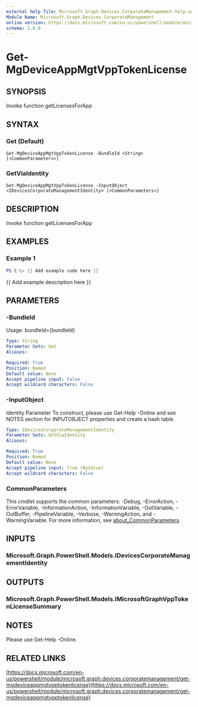 ```yaml
---
external help file: Microsoft.Graph.Devices.CorporateManagement-help.xml
Module Name: Microsoft.Graph.Devices.CorporateManagement
online version: https://docs.microsoft.com/en-us/powershell/module/microsoft.graph.devices.corporatemanagement/get-mgdeviceappmgtvpptokenlicense
schema: 2.0.0
---
```


# Get-MgDeviceAppMgtVppTokenLicense

## SYNOPSIS
Invoke function getLicensesForApp

## SYNTAX

### Get (Default)
```
Get-MgDeviceAppMgtVppTokenLicense -BundleId <String> [<CommonParameters>]
```

### GetViaIdentity
```
Get-MgDeviceAppMgtVppTokenLicense -InputObject <IDevicesCorporateManagementIdentity> [<CommonParameters>]
```

## DESCRIPTION
Invoke function getLicensesForApp

## EXAMPLES

### Example 1
```powershell
PS C:\> {{ Add example code here }}
```

{{ Add example description here }}

## PARAMETERS

### -BundleId
Usage: bundleId={bundleId}

```yaml
Type: String
Parameter Sets: Get
Aliases:

Required: True
Position: Named
Default value: None
Accept pipeline input: False
Accept wildcard characters: False
```

### -InputObject
Identity Parameter
To construct, please use Get-Help -Online and see NOTES section for INPUTOBJECT properties and create a hash table.

```yaml
Type: IDevicesCorporateManagementIdentity
Parameter Sets: GetViaIdentity
Aliases:

Required: True
Position: Named
Default value: None
Accept pipeline input: True (ByValue)
Accept wildcard characters: False
```

### CommonParameters
This cmdlet supports the common parameters: -Debug, -ErrorAction, -ErrorVariable, -InformationAction, -InformationVariable, -OutVariable, -OutBuffer, -PipelineVariable, -Verbose, -WarningAction, and -WarningVariable. For more information, see [about_CommonParameters](http://go.microsoft.com/fwlink/?LinkID=113216).

## INPUTS

### Microsoft.Graph.PowerShell.Models.IDevicesCorporateManagementIdentity
## OUTPUTS

### Microsoft.Graph.PowerShell.Models.IMicrosoftGraphVppTokenLicenseSummary
## NOTES
Please use Get-Help -Online.

## RELATED LINKS

[https://docs.microsoft.com/en-us/powershell/module/microsoft.graph.devices.corporatemanagement/get-mgdeviceappmgtvpptokenlicense](https://docs.microsoft.com/en-us/powershell/module/microsoft.graph.devices.corporatemanagement/get-mgdeviceappmgtvpptokenlicense)

